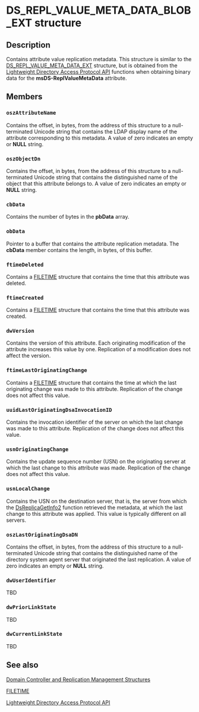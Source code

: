 # DS_REPL_VALUE_META_DATA_BLOB_EXT structure

## Description

Contains attribute value replication metadata. This structure is similar to the [DS_REPL_VALUE_META_DATA_EXT](https://learn.microsoft.com/windows/desktop/api/ntdsapi/ns-ntdsapi-ds_repl_value_meta_data_ext) structure, but is obtained from the [Lightweight Directory Access Protocol API](https://learn.microsoft.com/previous-versions/windows/desktop/ldap/lightweight-directory-access-protocol-ldap-api) functions when obtaining binary data for the **msDS-ReplValueMetaData** attribute.

## Members

### `oszAttributeName`

Contains the offset, in bytes, from the address of this structure to a null-terminated Unicode string that contains the LDAP display name of the attribute corresponding to this metadata. A value of zero indicates an empty or **NULL** string.

### `oszObjectDn`

Contains the offset, in bytes, from the address of this structure to a null-terminated Unicode string that contains the distinguished name of the object that this attribute belongs to. A value of zero indicates an empty or **NULL** string.

### `cbData`

Contains the number of bytes in the **pbData** array.

### `obData`

Pointer to a buffer that contains the attribute replication metadata. The **cbData** member contains the length, in bytes, of this buffer.

### `ftimeDeleted`

Contains a [FILETIME](https://learn.microsoft.com/windows/desktop/api/minwinbase/ns-minwinbase-filetime) structure that contains the time that this attribute was deleted.

### `ftimeCreated`

Contains a [FILETIME](https://learn.microsoft.com/windows/desktop/api/minwinbase/ns-minwinbase-filetime) structure that contains the time that this attribute was created.

### `dwVersion`

Contains the version of this attribute. Each originating modification of the attribute increases this value by one. Replication of a modification does not affect the version.

### `ftimeLastOriginatingChange`

Contains a [FILETIME](https://learn.microsoft.com/windows/desktop/api/minwinbase/ns-minwinbase-filetime) structure that contains the time at which the last originating change was made to this attribute. Replication of the change does not affect this value.

### `uuidLastOriginatingDsaInvocationID`

Contains the invocation identifier of the server on which the last change was made to this attribute. Replication of the change does not affect this value.

### `usnOriginatingChange`

Contains the update sequence number (USN) on the originating server at which the last change to this attribute was made. Replication of the change does not affect this value.

### `usnLocalChange`

Contains the USN on the destination server, that is, the server from which the [DsReplicaGetInfo2](https://learn.microsoft.com/windows/desktop/api/ntdsapi/nf-ntdsapi-dsreplicagetinfo2w) function retrieved the metadata, at which the last change to this attribute was applied. This value is typically different on all servers.

### `oszLastOriginatingDsaDN`

Contains the offset, in bytes, from the address of this structure to a null-terminated Unicode string that contains the distinguished name of the directory system agent server that originated the last replication. A value of zero indicates an empty or **NULL** string.

### `dwUserIdentifier`

TBD

### `dwPriorLinkState`

TBD

### `dwCurrentLinkState`

TBD

## See also

[Domain Controller and Replication Management Structures](https://learn.microsoft.com/windows/desktop/AD/domain-controller-and-replication-management-structures)

[FILETIME](https://learn.microsoft.com/windows/desktop/api/minwinbase/ns-minwinbase-filetime)

[Lightweight Directory Access Protocol API](https://learn.microsoft.com/previous-versions/windows/desktop/ldap/lightweight-directory-access-protocol-ldap-api)